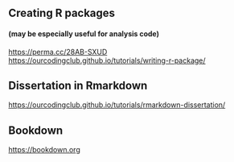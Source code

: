 ## Creating R packages
#### (may be especially useful for analysis code)

https://perma.cc/28AB-SXUD
https://ourcodingclub.github.io/tutorials/writing-r-package/

## Dissertation in Rmarkdown
https://ourcodingclub.github.io/tutorials/rmarkdown-dissertation/

## Bookdown
https://bookdown.org
